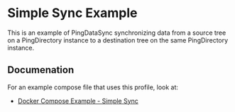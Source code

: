 # Simple Sync Example
This is an example of PingDataSync synchronizing data from a source tree
on a PingDirectory instance to a destination tree on the same PingDirectory
instance.

## Documenation
For an example compose file that uses this profile, look at:

* [Docker Compose Example - Simple Sync](https://github.com/pingidentity/pingidentity-devops-getting-started/tree/master/11-docker-compose/04-simple-sync) 
